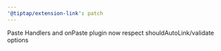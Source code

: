 ```yaml
---
'@tiptap/extension-link': patch
---
```


Paste Handlers and onPaste plugin now respect shouldAutoLink/validate options
